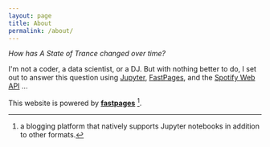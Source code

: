 ```yaml
---
layout: page
title: About
permalink: /about/
---
```


*How has A State of Trance changed over time?*

I'm not a coder, a data scientist, or a DJ. But with nothing better to do, I set out to answer this question using [Jupyter](https://jupyter.org/), [FastPages](https://github.com/fastai/fastpages), and the [Spotify Web API](https://developer.spotify.com/documentation/web-api/) ...

This website is powered by **[fastpages](https://github.com/fastai/fastpages)** [^1].



[^1]:a blogging platform that natively supports Jupyter notebooks in addition to other formats.
